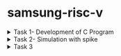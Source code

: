 # samsung-risc-v

<details>
<summary>
  Task 1- Development of C Program
</summary>

### Step 1: Fire up the Terminal
```bash
vsduser@vsduser-VirtualBox:~$
```

### Step 2: Direction to home 
```bash
cd
```

### Step 3: Open leafpad
```
leafpad sum1ton.c &
```

### Step 4: Write the code
```c
#include<stdio.h>
int main() {
int i,sum=0,n=5;
for(i=1;i<=n;i++) {
sum += i;
}
printf("Sum of numbers from 1 to %d is %d",n,sum);
return 0;
}
```

### Step 5: compile and run the code
```bash
gcc sum1ton.c
./a.out
```

### Step 6: compile the program in Assembly
```bash
riscv64-unknown-elf-gcc -O1 -mabi=lp64 -march=rv64i -o sum1ton.o sum1ton.c
```

### Step 7: Disassemble  the sum1ton.o object file and enable easy scrolling
```bash
riscv64-unknown-elf-objdump -d sum1ton.o
riscv64-unknown-elf-objdump -d sum1ton.o | less
```

### Step 8: Search for the main section
```bash
/main
```

### Step 9: Compare the results with optimizations (-o1 and ofast)
```bash
riscv64-unknown-elf-gcc -O1 -mabi=lp64 -march=rv64i -o sum1ton.o sum1ton.c
riscv64-unknown-elf-gcc -Ofast -mabi=lp64 -march=rv64i -o sum1ton.o sum1ton.c
```
</details>

<details>
<summary> Task 2- Simulation with spike</summary>
<hr> 
Test Spike by running a sample program (e.g. multiply.c) using both gcc compiler and RISC-V compiler and confirm that both the compilers generates same output

### Step 1: Compile and run the program in riscv using spike
```bash
spike pk multiply.o
```

### Step 2: Compile with the optimization level Ofast
```bash
riscv64-unknown-elf-gcc -Ofast -mabi=lp64 -march=rv64i -o multiplyl.o multiply.c
```

### Step 3: Generate an object dump
```bash
riscv64-unknown-elf-objdump -d multiply.o | less
```

### Step 4: Run the program with Spike debugger
```bash
spike -d pk multiply.o
```


  
</details>
<details>
<summary> Task 3 </summary>

## 15 Unique RISC-V Instructions and thier 32- Bit encodings:

## RISC-V instructions and thier Encodings

addi sp, sp, -32

Type:I-Type

32-bit encoding:11111111100000010000000100010011

li a5, 10

Type:I-Type

32-bit encoding:* 00000000101000000000011110010011

lui a0, 0x2b

Type:U-type

32-bit encoding:000000000000000000101010110111

sw a5, 8(sp)

Type:I-Type

32-bit encoding:00000000000010010011110100011

addi a0, a0, -752

Type:I-type

32-bit encoding:11001001000001010000010100010011

li a5, 20

Type:I-Type

32-bit encoding:00000001010000000000011110010011

sd ra, 24(sp)

Type:S-Type

32-bit encoding:0000000110001001100001010001

sw a5, 12(sp)

Type:S-Type

32-bit encoding:00000000100010010011110100011

jal ra, 10588 <puts>

Type:J-Type

32-bit encoding:00000010101111100100000011101111

addi a2, sp, 12

Type:I-Type

32-bit encoding:00000000110000010000011000010011

 addi a1, sp, 8
 
 Type:I-Type
 
 32-bit encoding:00000000100000010000010110010011

 jal ra, 10598 <scanf>
 
 Type:J-Type
 
 32-bit encoding:00000010101111110110000011101111

 lw a1, 12(sp)
 
 Type:I-Type
 
 32-bit encoding:00000000110000010010010110000011

 lw a0,8(sp)
 
 Type:I-Type
 
 32-bit encoding:00000000100000010010010100000011

 jal ra, 101e8 <__muldi3>
 
 Type:J-Type
 
 32-bit encoding:00000010100000000100000011101111

 </details>
